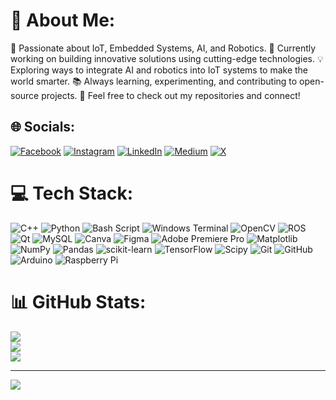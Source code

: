 # 💫 About Me:
🚀 Passionate about IoT, Embedded Systems, AI, and Robotics.
🔧 Currently working on building innovative solutions using cutting-edge technologies.
💡 Exploring ways to integrate AI and robotics into IoT systems to make the world smarter.
📚 Always learning, experimenting, and contributing to open-source projects.
🔗 Feel free to check out my repositories and connect!


## 🌐 Socials:
[![Facebook](https://img.shields.io/badge/Facebook-%231877F2.svg?logo=Facebook&logoColor=white)](https://facebook.com/charles.shaju.18) [![Instagram](https://img.shields.io/badge/Instagram-%23E4405F.svg?logo=Instagram&logoColor=white)](https://instagram.com/charles_shaju) [![LinkedIn](https://img.shields.io/badge/LinkedIn-%230077B5.svg?logo=linkedin&logoColor=white)](https://linkedin.com/in/charles-shaju) [![Medium](https://img.shields.io/badge/Medium-12100E?logo=medium&logoColor=white)](https://medium.com/@charles-shaju) [![X](https://img.shields.io/badge/X-black.svg?logo=X&logoColor=white)](https://x.com/Mr__CS) 

# 💻 Tech Stack:
![C++](https://img.shields.io/badge/c++-%2300599C.svg?style=for-the-badge&logo=c%2B%2B&logoColor=white) ![Python](https://img.shields.io/badge/python-3670A0?style=for-the-badge&logo=python&logoColor=ffdd54) ![Bash Script](https://img.shields.io/badge/bash_script-%23121011.svg?style=for-the-badge&logo=gnu-bash&logoColor=white) ![Windows Terminal](https://img.shields.io/badge/Windows%20Terminal-%234D4D4D.svg?style=for-the-badge&logo=windows-terminal&logoColor=white) ![OpenCV](https://img.shields.io/badge/opencv-%23white.svg?style=for-the-badge&logo=opencv&logoColor=white) ![ROS](https://img.shields.io/badge/ros-%230A0FF9.svg?style=for-the-badge&logo=ros&logoColor=white) ![Qt](https://img.shields.io/badge/Qt-%23217346.svg?style=for-the-badge&logo=Qt&logoColor=white) ![MySQL](https://img.shields.io/badge/mysql-4479A1.svg?style=for-the-badge&logo=mysql&logoColor=white) ![Canva](https://img.shields.io/badge/Canva-%2300C4CC.svg?style=for-the-badge&logo=Canva&logoColor=white) ![Figma](https://img.shields.io/badge/figma-%23F24E1E.svg?style=for-the-badge&logo=figma&logoColor=white) ![Adobe Premiere Pro](https://img.shields.io/badge/Adobe%20Premiere%20Pro-9999FF.svg?style=for-the-badge&logo=Adobe%20Premiere%20Pro&logoColor=white) ![Matplotlib](https://img.shields.io/badge/Matplotlib-%23ffffff.svg?style=for-the-badge&logo=Matplotlib&logoColor=black) ![NumPy](https://img.shields.io/badge/numpy-%23013243.svg?style=for-the-badge&logo=numpy&logoColor=white) ![Pandas](https://img.shields.io/badge/pandas-%23150458.svg?style=for-the-badge&logo=pandas&logoColor=white) ![scikit-learn](https://img.shields.io/badge/scikit--learn-%23F7931E.svg?style=for-the-badge&logo=scikit-learn&logoColor=white) ![TensorFlow](https://img.shields.io/badge/TensorFlow-%23FF6F00.svg?style=for-the-badge&logo=TensorFlow&logoColor=white) ![Scipy](https://img.shields.io/badge/SciPy-%230C55A5.svg?style=for-the-badge&logo=scipy&logoColor=%white) ![Git](https://img.shields.io/badge/git-%23F05033.svg?style=for-the-badge&logo=git&logoColor=white) ![GitHub](https://img.shields.io/badge/github-%23121011.svg?style=for-the-badge&logo=github&logoColor=white) ![Arduino](https://img.shields.io/badge/-Arduino-00979D?style=for-the-badge&logo=Arduino&logoColor=white) ![Raspberry Pi](https://img.shields.io/badge/-Raspberry_Pi-C51A4A?style=for-the-badge&logo=Raspberry-Pi)
# 📊 GitHub Stats:
![](https://github-readme-stats.vercel.app/api?username=charles-shaju&theme=dark&hide_border=false&include_all_commits=true&count_private=true)<br/>
![](https://github-readme-streak-stats.herokuapp.com/?user=charles-shaju&theme=dark&hide_border=false)<br/>
![](https://github-readme-stats.vercel.app/api/top-langs/?username=charles-shaju&theme=dark&hide_border=false&include_all_commits=true&count_private=true&layout=compact)

---
[![](https://visitcount.itsvg.in/api?id=charles-shaju&icon=6&color=0)](https://visitcount.itsvg.in)

<!-- Proudly created with GPRM ( https://gprm.itsvg.in ) -->
